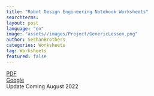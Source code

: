 ```yaml
---
title: "Robot Design Engineering Notebook Worksheets"
searchterms:
layout: post
language: "en"
image: "assets//images/Project/GenericLesson.png"
author: SeshanBrothers
categories: Worksheets
tag: Worksheets
featured: false
---
```


<a href="/translations/en-us/Worksheets/2021FLLTutorials-RDWorksheets.pdf">PDF</a><br>
<a href="https://docs.google.com/presentation/d/1hp0s3lclkuhRVb5IrcQr517hgcFjCe3dinpQqYa-RfI/edit?usp=sharing">Google</a><br>
Update Coming August 2022

